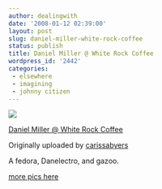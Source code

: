```yaml
---
author: dealingwith
date: '2008-01-12 02:39:00'
layout: post
slug: daniel-miller-white-rock-coffee
status: publish
title: Daniel Miller @ White Rock Coffee
wordpress_id: '2442'
categories:
 - elsewhere
 - imagining
 - johnny citizen
---
```


[![][1]][2]

[Daniel Miller @ White Rock Coffee][3]

Originally uploaded by [carissabyers][4]

A fedora, Danelectro, and gazoo.


[more pics here][5]

   [1]: http://farm3.static.flickr.com/2288/2187196316_33b57c1093_m.jpg

   [2]: http://www.flickr.com/photos/carissabyers/2187196316/ (photo sharing)

   [3]: http://www.flickr.com/photos/carissabyers/2187196316/

   [4]: http://www.flickr.com/people/carissabyers/

   [5]: http://flickr.com/photos/carissabyers/sets/72157603697991591/

